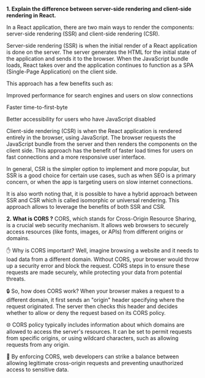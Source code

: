 **1. Explain the difference between server-side rendering and client-side rendering in React.**

In a React application, there are two main ways to render the components: server-side rendering (SSR) and client-side rendering (CSR).

Server-side rendering (SSR) is when the initial render of a React application is done on the server. The server generates the HTML for the initial state of the application and sends it to the browser. When the JavaScript bundle loads, React takes over and the application continues to function as a SPA (Single-Page Application) on the client side.

This approach has a few benefits such as:

Improved performance for search engines and users on slow connections

Faster time-to-first-byte

Better accessibility for users who have JavaScript disabled

Client-side rendering (CSR) is when the React application is rendered entirely in the browser, using JavaScript. The browser requests the JavaScript bundle from the server and then renders the components on the client side. This approach has the benefit of faster load times for users on fast connections and a more responsive user interface.

In general, CSR is the simpler option to implement and more popular, but SSR is a good choice for certain use cases, such as when SEO is a primary concern, or when the app is targeting users on slow internet connections.

It is also worth noting that, it is possible to have a hybrid approach between SSR and CSR which is called isomorphic or universal rendering. This approach allows to leverage the benefits of both SSR and CSR.


**2. What is CORS ?**
CORS, which stands for Cross-Origin Resource Sharing, is a crucial web security mechanism. It allows web browsers to securely access resources (like fonts, images, or APIs) from different origins or domains.

✋ Why is CORS important? Well, imagine browsing a website and it needs to load data from a different domain. Without CORS, your browser would throw up a security error and block the request. CORS steps in to ensure these requests are made securely, while protecting your data from potential threats.

🔒 So, how does CORS work? When your browser makes a request to a different domain, it first sends an "origin" header specifying where the request originated. The server then checks this header and decides whether to allow or deny the request based on its CORS policy.

🌐 CORS policy typically includes information about which domains are allowed to access the server's resources. It can be set to permit requests from specific origins, or using wildcard characters, such as allowing requests from any origin.

💪 By enforcing CORS, web developers can strike a balance between allowing legitimate cross-origin requests and preventing unauthorized access to sensitive data.
